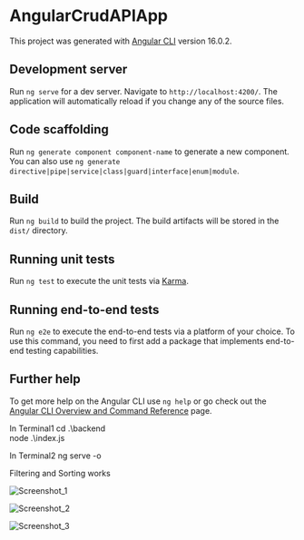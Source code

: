 # AngularCrudAPIApp

This project was generated with [Angular CLI](https://github.com/angular/angular-cli) version 16.0.2.

## Development server

Run `ng serve` for a dev server. Navigate to `http://localhost:4200/`. The application will automatically reload if you change any of the source files.

## Code scaffolding

Run `ng generate component component-name` to generate a new component. You can also use `ng generate directive|pipe|service|class|guard|interface|enum|module`.

## Build

Run `ng build` to build the project. The build artifacts will be stored in the `dist/` directory.

## Running unit tests

Run `ng test` to execute the unit tests via [Karma](https://karma-runner.github.io).

## Running end-to-end tests

Run `ng e2e` to execute the end-to-end tests via a platform of your choice. To use this command, you need to first add a package that implements end-to-end testing capabilities.

## Further help

To get more help on the Angular CLI use `ng help` or go check out the [Angular CLI Overview and Command Reference](https://angular.io/cli) page.

In Terminal1
cd .\backend\
node .\index.js

In Terminal2
ng serve -o

Filtering and Sorting works

![Screenshot_1](https://github.com/merturhan/angular-crudAPI-app/assets/75416429/6f56e4f2-0120-4cb2-8a1f-94ddaf085d13)

![Screenshot_2](https://github.com/merturhan/angular-crudAPI-app/assets/75416429/8d084fd7-ed5f-40a3-be0d-d114bb2e630c)

![Screenshot_3](https://github.com/merturhan/angular-crudAPI-app/assets/75416429/141da58e-f253-42ef-8405-dc3ac11d900a)
